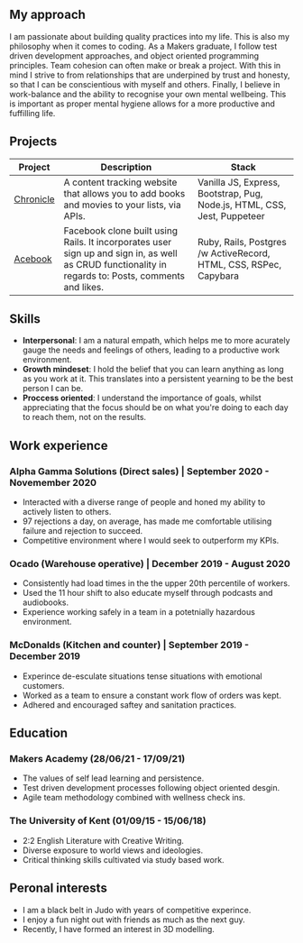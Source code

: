 ## My approach

I am passionate about building quality practices into my life. This is also my philosophy when it comes to coding. As a Makers graduate, I follow test driven development approaches, and object oriented programming principles. Team cohesion can often make or break a project. With this in mind I strive to from relationships that are underpined by trust and honesty, so that I can be conscientious with myself and others. Finally, I believe in work-balance and the ability to recognise your own mental wellbeing. This is important as proper mental hygiene allows for a more productive and fuffilling life. 

## Projects
Project | Description | Stack 
--- | --- | --- 
[Chronicle](https://github.com/William-Young-97/chronicle-content-tracker) | A content tracking website that allows you to add books and movies to your lists, via APIs.| Vanilla JS, Express, Bootstrap, Pug, Node.js, HTML, CSS, Jest, Puppeteer
[Acebook]( https://github.com/William-Young-97/acebook-danger-noodles) | Facebook clone built using Rails. It incorporates user sign up and sign in, as well as CRUD functionality in regards to: Posts, comments and likes.| Ruby, Rails,  Postgres /w ActiveRecord, HTML, CSS, RSPec, Capybara

## Skills
- **Interpersonal**: I am a natural empath, which helps me to more acurately gauge the needs and feelings of others, leading to a productive work environment.
- **Growth mindeset**: I hold the belief that you can learn anything as long as you work at it. This translates into a persistent yearning to be the best person I can be.
- **Proccess oriented**: I understand the importance of goals, whilst appreciating that the focus should be on what you're doing to each day to reach them, not on the results.  

## Work experience
### Alpha Gamma Solutions (Direct sales) | September 2020 - Novemember 2020
- Interacted with a diverse range of people and honed my ability to actively listen to others.
- 97 rejections a day, on average, has made me comfortable utilising failure and rejection to succeed.
- Competitive environment where I would seek to outperform my KPIs.

### Ocado (Warehouse operative) | December 2019 - August 2020
- Consistently had load times in the the upper 20th percentile of workers.
- Used the 11 hour shift to also educate myself through podcasts and audiobooks.
- Experience working safely in a team in a potetnially hazardous environment.

### McDonalds (Kitchen and counter) | September 2019 - December 2019
- Experince de-esculate situations tense situations with emotional customers.
- Worked as a team to ensure a constant work flow of orders was kept.
- Adhered and encouraged saftey and sanitation practices.

## Education
### Makers Academy (28/06/21 - 17/09/21)
- The values of self lead learning and persistence.
- Test driven development processes following object oriented desgin.
- Agile team methodology combined with wellness check ins.

### The University of Kent (01/09/15 - 15/06/18)
- 2:2 English Literature with Creative Writing.
- Diverse exposure to world views and ideologies.
- Critical thinking skills cultivated via study based work.

## Peronal interests
- I am a black belt in Judo with years of competitive experince.
- I enjoy a fun night out with friends as much as the next guy.
- Recently, I have formed an interest in 3D modelling.
